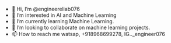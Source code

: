 - 👋 Hi, I’m @engineereliab076
- 👀 I’m interested in AI and Machine Learning
- 🌱 I’m currently learning Machine Learning.
- 💞️ I’m looking to collaborate on machine learning projects.
- 📫 How to reach me watsap, +918968699278, IG.._engineer076

<!---
engineereliab076/engineereliab076 is a ✨ special ✨ repository because its `README.md` (this file) appears on your GitHub profile.
You can click the Preview link to take a look at your changes.
--->
